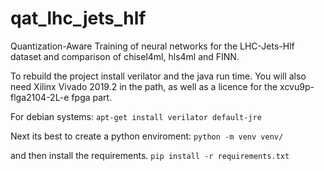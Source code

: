 # qat\_lhc\_jets\_hlf
Quantization-Aware Training of neural networks for the LHC-Jets-Hlf dataset and comparison of
chisel4ml, hls4ml and FINN.

To rebuild the project install verilator and the java run time.
You will also need Xilinx Vivado 2019.2 in the path, as well
as a licence for the xcvu9p-flga2104-2L-e fpga part.

For debian systems:
	`apt-get install verilator default-jre`

Next its best to create a python enviroment:
	`python -m venv venv/`

and then install the requirements.
	`pip install -r requirements.txt`


